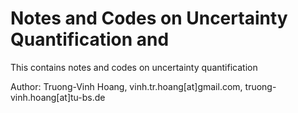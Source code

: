 # Notes and Codes on Uncertainty Quantification and 
This contains notes and codes on uncertainty quantification

Author: Truong-Vinh Hoang,  vinh.tr.hoang[at]gmail.com, truong-vinh.hoang[at]tu-bs.de
